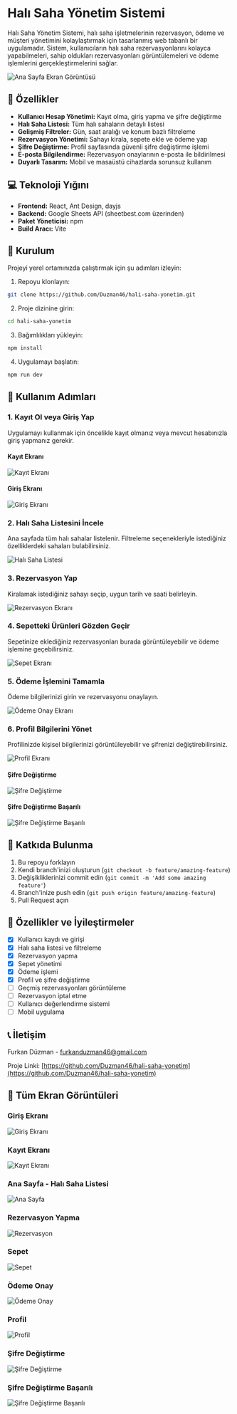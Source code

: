 # Halı Saha Yönetim Sistemi

Halı Saha Yönetim Sistemi, halı saha işletmelerinin rezervasyon, ödeme ve müşteri yönetimini kolaylaştırmak için tasarlanmış web tabanlı bir uygulamadır. Sistem, kullanıcıların halı saha rezervasyonlarını kolayca yapabilmeleri, sahip oldukları rezervasyonları görüntülemeleri ve ödeme işlemlerini gerçekleştirmelerini sağlar.

![Ana Sayfa Ekran Görüntüsü](assets/images/anasayfa.png)

## 🚀 Özellikler

- **Kullanıcı Hesap Yönetimi:** Kayıt olma, giriş yapma ve şifre değiştirme
- **Halı Saha Listesi:** Tüm halı sahaların detaylı listesi
- **Gelişmiş Filtreler:** Gün, saat aralığı ve konum bazlı filtreleme
- **Rezervasyon Yönetimi:** Sahayı kirala, sepete ekle ve ödeme yap
- **Şifre Değiştirme:** Profil sayfasında güvenli şifre değiştirme işlemi
- **E-posta Bilgilendirme:** Rezervasyon onaylarının e-posta ile bildirilmesi
- **Duyarlı Tasarım:** Mobil ve masaüstü cihazlarda sorunsuz kullanım

## 💻 Teknoloji Yığını

- **Frontend:** React, Ant Design, dayjs
- **Backend:** Google Sheets API (sheetbest.com üzerinden)
- **Paket Yöneticisi:** npm
- **Build Aracı:** Vite

## 🔧 Kurulum

Projeyi yerel ortamınızda çalıştırmak için şu adımları izleyin:

1. Repoyu klonlayın:
```bash
git clone https://github.com/Duzman46/hali-saha-yonetim.git
```

2. Proje dizinine girin:
```bash
cd hali-saha-yonetim
```

3. Bağımlılıkları yükleyin:
```bash
npm install
```

4. Uygulamayı başlatın:
```bash
npm run dev
```

## 📱 Kullanım Adımları

### 1. Kayıt Ol veya Giriş Yap

Uygulamayı kullanmak için öncelikle kayıt olmanız veya mevcut hesabınızla giriş yapmanız gerekir.

#### Kayıt Ekranı
![Kayıt Ekranı](assets/images/register.png)

#### Giriş Ekranı
![Giriş Ekranı](assets/images/login.png)

### 2. Halı Saha Listesini İncele

Ana sayfada tüm halı sahalar listelenir. Filtreleme seçenekleriyle istediğiniz özelliklerdeki sahaları bulabilirsiniz.

![Halı Saha Listesi](assets/images/anasayfa.png)

### 3. Rezervasyon Yap

Kiralamak istediğiniz sahayı seçip, uygun tarih ve saati belirleyin.

![Rezervasyon Ekranı](assets/images/rezervasyon.png)

### 4. Sepetteki Ürünleri Gözden Geçir

Sepetinize eklediğiniz rezervasyonları burada görüntüleyebilir ve ödeme işlemine geçebilirsiniz.

![Sepet Ekranı](assets/images/sepet.png)

### 5. Ödeme İşlemini Tamamla

Ödeme bilgilerinizi girin ve rezervasyonu onaylayın.

![Ödeme Onay Ekranı](assets/images/odeme_onay.png)

### 6. Profil Bilgilerini Yönet

Profilinizde kişisel bilgilerinizi görüntüleyebilir ve şifrenizi değiştirebilirsiniz.

![Profil Ekranı](assets/images/profil.png)

#### Şifre Değiştirme
![Şifre Değiştirme](assets/images/sifre_degistirme.png)

#### Şifre Değiştirme Başarılı
![Şifre Değiştirme Başarılı](assets/images/sifre_basarili.png)

## 🤝 Katkıda Bulunma

1. Bu repoyu forklayın
2. Kendi branch'inizi oluşturun (`git checkout -b feature/amazing-feature`)
3. Değişikliklerinizi commit edin (`git commit -m 'Add some amazing feature'`)
4. Branch'inize push edin (`git push origin feature/amazing-feature`)
5. Pull Request açın

## 📝 Özellikler ve İyileştirmeler

- [x] Kullanıcı kaydı ve girişi
- [x] Halı saha listesi ve filtreleme
- [x] Rezervasyon yapma
- [x] Sepet yönetimi
- [x] Ödeme işlemi
- [x] Profil ve şifre değiştirme
- [ ] Geçmiş rezervasyonları görüntüleme
- [ ] Rezervasyon iptal etme
- [ ] Kullanıcı değerlendirme sistemi
- [ ] Mobil uygulama

## 📞 İletişim

Furkan Düzman - [furkanduzman46@gmail.com](mailto:furkanduzman46@gmail.com)

Proje Linki: [https://github.com/Duzman46/hali-saha-yonetim](https://github.com/Duzman46/hali-saha-yonetim)

## 📸 Tüm Ekran Görüntüleri

### Giriş Ekranı
![Giriş Ekranı](assets/images/login.png)

### Kayıt Ekranı
![Kayıt Ekranı](assets/images/register.png)

### Ana Sayfa - Halı Saha Listesi
![Ana Sayfa](assets/images/anasayfa.png)

### Rezervasyon Yapma
![Rezervasyon](assets/images/rezervasyon.png)

### Sepet
![Sepet](assets/images/sepet.png)

### Ödeme Onay
![Ödeme Onay](assets/images/odeme_onay.png)

### Profil
![Profil](assets/images/profil.png)

### Şifre Değiştirme
![Şifre Değiştirme](assets/images/sifre_degistirme.png)

### Şifre Değiştirme Başarılı
![Şifre Değiştirme Başarılı](assets/images/sifre_basarili.png)
